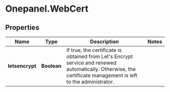 # Onepanel.WebCert

## Properties
Name | Type | Description | Notes
------------ | ------------- | ------------- | -------------
**letsencrypt** | **Boolean** | If true, the certificate is obtained from Let&#39;s Encrypt service and renewed automatically. Otherwise, the certificate management is left to the administrator.  | 


